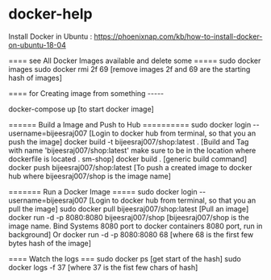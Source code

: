 # docker-help

Install Docker in Ubuntu : https://phoenixnap.com/kb/how-to-install-docker-on-ubuntu-18-04

==== see All Docker Images available and delete some =====
sudo docker images
sudo docker rmi 2f 69 [remove images 2f and 69 are the starting hash of images]

==== for Creating image from something -----

docker-compose up   [to start docker image]

 
====== Build a Image and Push to Hub ==========
sudo docker login --username=bijeesraj007  [Login to docker hub from terminal, so that you an push the image]
docker build -t bijeesraj007/shop:latest .   [Build and Tag with name 'bijeesraj007/shop:latest' make sure to be in the location where dockerfile is located . sm-shop]
docker build .    [generic build command]
docker push bijeesraj007/shop:latest  [To push a created image to docker hub where bijeesraj007/shop is the image name]


======= Run a Docker Image =====
sudo docker login --username=bijeesraj007 [Login to docker hub from terminal, so that you an pull the image]
sudo docker pull bijeesraj007/shop:latest   [Pull an image]
docker run -d -p 8080:8080 bijeesraj007/shop  [bijeesraj007/shop  is the image name. Bind Systems 8080 port to docker containers 8080 port, run in background]
Or docker run -d -p 8080:8080 68   [where 68 is the first few bytes hash of the image] 


==== Watch the logs ===
sudo docker ps   [get start of the hash]
sudo docker logs -f 37  [where 37 is the fist few chars of hash]
